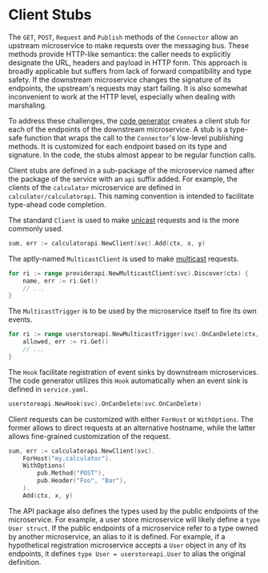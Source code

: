# Client Stubs

The `GET`, `POST`, `Request` and `Publish` methods of the `Connector` allow an upstream microservice to make requests over the messaging bus. These methods provide HTTP-like semantics: the caller needs to explicitly designate the URL, headers and payload in HTTP form. This approach is broadly applicable but suffers from lack of forward compatibility and type safety. If the downstream microservice changes the signature of its endpoints, the upstream's requests may start failing. It is also somewhat inconvenient to work at the HTTP level, especially when dealing with marshaling.

To address these challenges, the [code generator](../blocks/codegen.md) creates a client stub for each of the endpoints of the downstream microservice. A stub is a type-safe function that wraps the call to the `Connector`'s low-level publishing methods. It is customized for each endpoint based on its type and signature. In the code, the stubs almost appear to be regular function calls.

Client stubs are defined in a sub-package of the microservice named after the package of the service with an `api` suffix added. For example, the clients of the `calculator` microservice are defined in `calculator/calculatorapi`. This naming convention is intended to facilitate type-ahead code completion.

The standard `Client` is used to make [unicast](../blocks/unicast.md) requests and is the more commonly used.

```go
sum, err := calculatorapi.NewClient(svc).Add(ctx, x, y)
```

The aptly-named `MulticastClient` is used to make [multicast](../blocks/multicast.md) requests.

```go
for ri := range providerapi.NewMulticastClient(svc).Discover(ctx) {
    name, err := ri.Get()
    // ...
}
```

The `MulticastTrigger` is to be used by the microservice itself to fire its own events.

```go
for ri := range userstoreapi.NewMulticastTrigger(svc).OnCanDelete(ctx, id) {
    allowed, err := ri.Get()
    // ...
}
```

The `Hook` facilitate registration of event sinks by downstream microservices. The code generator utilizes this `Hook` automatically when an event sink is defined in `service.yaml`.

```go
userstoreapi.NewHook(svc).OnCanDelete(svc.OnCanDelete)
```

Client requests can be customized with either `ForHost` or `WithOptions`. The former allows to direct requests at an alternative hostname, while the latter allows fine-grained customization of the request.

```go
sum, err := calculatorapi.NewClient(svc).
    ForHost("my.calculator").
    WithOptions(
        pub.Method("POST"),
        pub.Header("Foo", "Bar"),
    ).
    Add(ctx, x, y)
```

The API package also defines the types used by the public endpoints of the microservice. For example, a user store microservice will likely define a `type User struct`. If the public endpoints of a microservice refer to a type owned by another microservice, an alias to it is defined. For example, if a hypothetical registration microservice accepts a `User` object in any of its endpoints, it defines `type User = userstoreapi.User` to alias the original definition.
